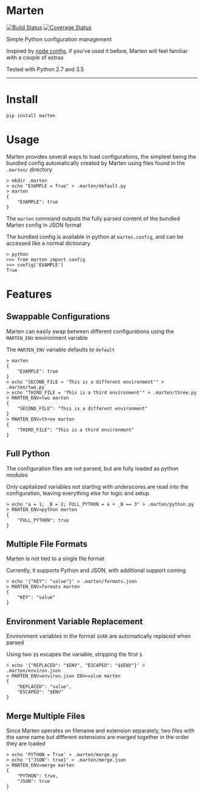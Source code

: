 # Marten

[![Build Status](https://travis-ci.org/nick-allen/marten.svg?branch=master)](https://travis-ci.org/nick-allen/marten)
[![Coverage Status](https://coveralls.io/repos/nick-allen/marten/badge.svg?branch=master&service=github)](https://coveralls.io/github/nick-allen/marten?branch=master)

Simple Python configuration management

Inspired by [node config](https://www.npmjs.com/package/config), if you've used it before, Marten will feel familiar
with a couple of extras

Tested with Python 2.7 and 3.5

---


# Install 

`pip install marten`


# Usage

Marten provides several ways to load configurations, the simplest being the bundled config automatically
created by Marten using files found in the `.marten/` directory

```
> mkdir .marten
> echo "EXAMPLE = True" > .marten/default.py
> marten
{
    "EXAMPLE": true
}
```

The `marten` command outputs the fully parsed content of the bundled Marten config in JSON format

The bundled config is available in python at `marten.config`, and can be accessed like a normal dictionary

```
> python
>>> from marten import config
>>> config['EXAMPLE']
True
```

# Features

## Swappable Configurations

Marten can easily swap between different configurations using the `MARTEN_ENV` environment variable

The `MARTEN_ENV` variable defaults to `default` 

```
> marten
{
    "EXAMPLE": true
}
> echo "SECOND_FILE = 'This is a different environment'" > .marten/two.py
> echo "THIRD_FILE = 'This is a third environment'" > .marten/three.py
> MARTEN_ENV=two marten
{
    "SECOND_FILE": "This is a different environment"
}
> MARTEN_ENV=three marten
{
    "THIRD_FILE": "This is a third environment"
}
```

## Full Python

The configuration files are not parsed, but are fully loaded as python modules

Only capitalized variables not starting with underscores are read into the configuration, leaving everything else for
logic and setup

```
> echo "a = 1; _B = 2; FULL_PYTHON = a + _B == 3" > .marten/python.py
> MARTEN_ENV=python marten
{
    "FULL_PYTHON": true
}
```

## Multiple File Formats

Marten is not tied to a single file format

Currently, it supports Python and JSON, with additional support coming

```
> echo '{"KEY": "value"}' > .marten/formats.json
> MARTEN_ENV=formats marten
{
    "KEY": "value"
}
```

## Environment Variable Replacement

Environment variables in the format `$VAR` are automatically replaced when parsed

Using two `$$` escapes the variable, stripping the first `$`

```
> echo '{"REPLACED": "$ENV", "ESCAPED": "$$ENV"}' > .marten/environ.json
> MARTEN_ENV=environ.json ENV=value marten
{
    "REPLACED": "value",
    "ESCAPED": "$ENV"
}
```

## Merge Multiple Files

Since Marten operates on filename and extension separately, two files with the same name but different extensions
are merged together in the order they are loaded

```
> echo 'PYTHON = True' > .marten/merge.py
> echo '{"JSON": true}' > .marten/merge.json
> MARTEN_ENV=merge marten
{
    "PYTHON": true,
    "JSON": true
}
```

